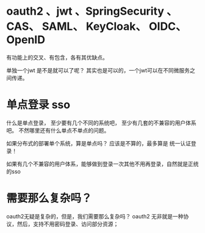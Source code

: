 # oauth2 、jwt 、SpringSecurity 、 CAS、 SAML、 KeyCloak、 OIDC、 OpenID

有功能上的交叉、有包含，各有其优缺点。

单独一个jwt 是不是就可以了呢？ 其实也是可以的，一个jwt可以在不同微服务之间传递。



# 单点登录 sso
什么是单点登录， 至少要有几个不同的系统吧， 至少有几套的不兼容的用户体系吧。 不然哪里还有什么单点不单点的问题。

如果分布式的部署单个系统，算是单点吗？ 应该是不算的，最多算是 统一认证登录！

如果有几个不兼容的用户体系，能够做到登录一次其他不用再登录，自然就是正统的sso

# 需要那么复杂吗？ 
oauth2无疑是复杂的，但是，我们需要那么复杂吗？ 
oauth2 无非就是一种协议，然后，支持不用密码登录、访问部分资源；

